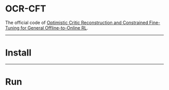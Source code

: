 # OCR-CFT
The official code of [Optimistic Critic Reconstruction and Constrained Fine-Tuning for General Offline-to-Online RL]().

***
# Install

***
# Run
